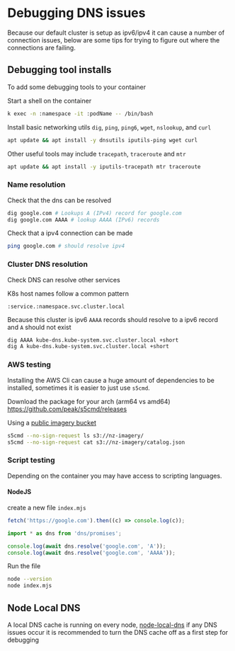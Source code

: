 # Debugging DNS issues

Because our default cluster is setup as ipv6/ipv4 it can cause a number of connection issues, below are some tips for trying to figure out where the connections are failing.

## Debugging tool installs

To add some debugging tools to your container

Start a shell on the container

```bash
k exec -n :namespace -it :podName -- /bin/bash
```

Install basic networking utils `dig`, `ping`, `ping6`, `wget`, `nslookup`, and `curl`

```bash
apt update && apt install -y dnsutils iputils-ping wget curl
```

Other useful tools may include `tracepath`, `traceroute` and `mtr`

```bash
apt update && apt install -y iputils-tracepath mtr traceroute
```

### Name resolution

Check that the dns can be resolved

```bash
dig google.com # Lookups A (IPv4) record for google.com
dig google.com AAAA # lookup AAAA (IPv6) records
```

Check that a ipv4 connection can be made

```bash
ping google.com # should resolve ipv4
```

### Cluster DNS resolution

Check DNS can resolve other services

K8s host names follow a common pattern

```
:service.:namespace.svc.cluster.local
```

Because this cluster is ipv6 `AAAA` records should resolve to a ipv6 record and `A` should not exist

```bash
dig AAAA kube-dns.kube-system.svc.cluster.local +short
dig A kube-dns.kube-system.svc.cluster.local +short
```

### AWS testing

Installing the AWS Cli can cause a huge amount of dependencies to be installed, sometimes it is easier to just use `s5cmd`.

Download the package for your arch (arm64 vs amd64) https://github.com/peak/s5cmd/releases

Using a [public imagery bucket](https://github.com/linz/imagery)

```bash
s5cmd --no-sign-request ls s3://nz-imagery/
s5cmd --no-sign-request cat s3://nz-imagery/catalog.json
```

### Script testing

Depending on the container you may have access to scripting languages.

#### NodeJS

create a new file `index.mjs`

```javascript
fetch('https://google.com').then((c) => console.log(c));

import * as dns from 'dns/promises';

console.log(await dns.resolve('google.com', 'A'));
console.log(await dns.resolve('google.com', 'AAAA'));
```

Run the file

```bash
node --version
node index.mjs
```

## Node Local DNS

A local DNS cache is running on every node, [node-local-dns](./infrastructure/components/node.local.dns.md) if any DNS issues occur it is recommended to turn the DNS cache off as a first step for debugging
